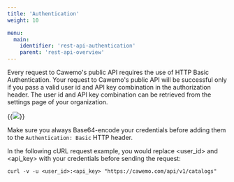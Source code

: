 ```yaml
---
title: 'Authentication'
weight: 10

menu:
  main:
    identifier: 'rest-api-authentication'
    parent: 'rest-api-overview'
---
```


Every request to Cawemo's public API requires the use of HTTP Basic Authentication.
Your request to Cawemo's public API will be successful only if you pass a valid user id and API key combination in the authorization header.
The user id and API key combination can be retrieved from the settings page of your organization.

{{<img src="../api-key-section.png">}}

Make sure you always Base64-encode your credentials before adding them to the `Authentication: Basic` HTTP header.

In the following cURL request example, you would replace \<user_id> and \<api_key> with your credentials before sending the request:

```
curl -v -u <user_id>:<api_key> "https://cawemo.com/api/v1/catalogs"
```
